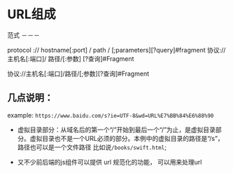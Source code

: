# URL组成


范式
－－－

protocol :// hostname[:port] / path / [;parameters][?query]#fragment 协议://主机名[:端口]/ 路径/[:参数] [?查询]#Fragment

协议://主机名[:端口]/路径/[;参数][?查询]#Fragment



几点说明：
---

example: `https://www.baidu.com/s?ie=UTF-8&wd=URL%E7%BB%84%E6%88%90`

- 虚拟目录部分：从域名后的第一个“/”开始到最后一个“/”为止，是虚拟目录部分。虚拟目录也不是一个URL必须的部分。本例中的虚拟目录的路径是“/s”， 路径也可以是一个文件路径 比如说`/books/swift.html`;

- 又不少前后端的js组件可以提供 url 规范化的功能， 可以用来处理url